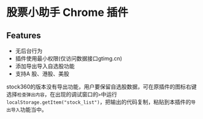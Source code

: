 # 股票小助手 Chrome 插件

## Features

* 无后台行为
* 插件使用最小权限(仅访问数据接口gtimg.cn) 
* 添加导出导入自选股功能
* 支持A 股、港股、美股

stock360的版本没有导出功能，用户要保留自选股数据，可在原插件的图标右键选择`检查弹出内容`，在出现的调试窗口的`>`中运行`localStorage.getItem("stock_list")`，把输出的代码复制，粘贴到本插件的`导出导入`功能当中。
